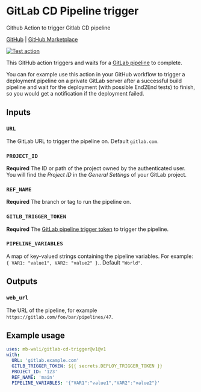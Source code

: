 # GitLab CD Pipeline trigger

Github Action to trigger Gitlab CD pipeline

[GitHub](https://github.com/mb-wali/gitlab-cd-trigger) |
[GitHub Marketplace](https://github.com/marketplace/actions/gitlab-cd-trigger)

[![Test action](https://github.com/mb-wali/gitlab-cd-trigger/actions/workflows/main.yml/badge.svg)](https://github.com/mb-wali/gitlab-cd-trigger/actions/workflows/test.yml)

This GitHub action triggers and waits for a [GitLab pipeline](https://docs.gitlab.com/ee/ci/pipelines/) to complete.

You can for example use this action in your GitHub workflow to trigger a deployment pipeline on a private
GitLab server after a successful build pipeline and wait for the deployment (with possible End2End tests)
to finish, so you would get a notification if the deployment failed.

## Inputs

### `URL`

The GitLab URL to trigger the pipeline on. Default `gitlab.com`.

### `PROJECT_ID`

**Required** The ID or path of the project owned by the authenticated user.
You will find the *Project ID* in the *General Settings* of your GitLab project.

### `REF_NAME`

**Required** The branch or tag to run the pipeline on.

### `GITLB_TRIGGER_TOKEN`

**Required** The [GitLab pipeline trigger token](https://docs.gitlab.com/ee/ci/triggers/index.html#create-a-trigger-token)
to trigger the pipeline.


### `PIPELINE_VARIABLES`

A map of key-valued strings containing the pipeline variables. For example: `{ VAR1: "value1", VAR2: "value2" }`.. Default `"World"`.

## Outputs

### `web_url`

The URL of the pipeline, for example `https://gitlab.com/foo/bar/pipelines/47`.

## Example usage

```yaml
uses: mb-wali/gitlab-cd-trigger@v1@v1
with:
  URL: 'gitlab.example.com'
  GITLB_TRIGGER_TOKEN: ${{ secrets.DEPLOY_TRIGGER_TOKEN }}
  PROJECT_ID: '123'
  REF_NAME: 'main'
  PIPELINE_VARIABLES: '{"VAR1":"value1","VAR2":"value2"}'
```
